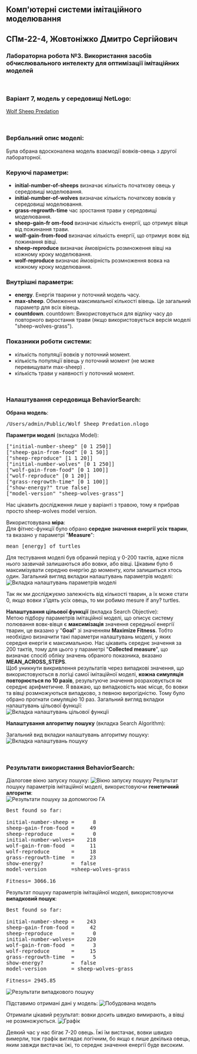 ## Комп'ютерні системи імітаційного моделювання
## СПм-22-4, **Жовтоніжко Дмитро Сергійович**
### Лабораторна робота №**3**. Використання засобів обчислювального интелекту для оптимізації імітаційних моделей

<br>

### Варіант 7, модель у середовищі NetLogo:
[Wolf Sheep Predation](http://www.netlogoweb.org/launch#http://www.netlogoweb.org/assets/modelslib/Sample%20Models/Biology/Wolf%20Sheep%20Predation.nlogo)

<br>

### Вербальний опис моделі:
Була обрана вдосконалена модель взаємодії вовків-овець з другої лабораторної.

### Керуючі параметри:
- **initial-number-of-sheeps** визначає кількість початкову овець у середовищі моделювання.
- **initial-number-of-wolves** визначає кількість початкову вовків у середовищі моделювання.
- **grass-regrowth-time** час зростання трави у середовищі моделювання.
- **sheep-gain-fr om-food** визначає кількість енергії, що отримує вівця від пожинання трави.
- **wolf-gain-from-food** визначає кількість енергії, що отримує вовк від пожинання вівці.
- **sheep-reproduce** визначає ймовірність розмноження вівці на кожному кроку моделювання.
- **wolf-reproduce** визначає ймовірність розмноження вовка на кожному кроку моделювання.

### Внутрішні параметри:
- **energy**. Енергія тварини у поточний модель часу.
- **max-sheep**. Обмеження максимальної кількості вівець. Це загальний параметр для всіх вівець.
- **countdown**. countdown: Використовується для відліку часу до повторного виростання трави (якщо використовується версія моделі "sheep-wolves-grass").

### Показники роботи системи:
- кількість популяції вовків у поточний момент.
- кількість популяції вівець у поточний момент (не може перевищувати max-sheep) .
- кількість трави у наявності у поточний момент.

<br>

### Налаштування середовища BehaviorSearch:

**Обрана модель**:
<pre>
/Users/admin/Public/Wolf Sheep Predation.nlogo
</pre>

**Параметри моделі** (вкладка Model):  
<pre>
["initial-number-sheep" [0 1 250]]
["sheep-gain-from-food" [0 1 50]]
["sheep-reproduce" [1 1 20]]
["initial-number-wolves" [0 1 250]]
["wolf-gain-from-food" [0 1 100]]
["wolf-reproduce" [0 1 20]]
["grass-regrowth-time" [0 1 100]]
["show-energy?" true false]
["model-version" "sheep-wolves-grass"] 
</pre>

Нас цікавить дослідження лише у варіанті з травою, тому я прибрав просто sheep-wolves model version.

Використовувана **міра**:  
Для фітнес-функції було обрано **середне значення енергії усіх тварин**, та вказано у параметрі "**Measure**":
<pre>
mean [energy] of turtles
</pre>

Для тестування моделі був обраний період у 0-200 тактів, адже після нього зазвичай залишаються або вовки, або вівці. Цікавим було б максимізувати середню енергію до моменту, коли залишиться хтось один. 
Загальний вигляд вкладки налаштувань параметрів моделі:
![Вкладка налаштувань параметрів моделі](first.png)

Так як ми досліджуємо залежність від кількості тварин, а їх може стати 0, якщо вовки з'їдять усіх овець, то ми робимо mesure if any? turtles.

**Налаштування цільової функції** (вкладка Search Objective):  
Метою підбору параметрів імітаційної моделі, що описує систему полювання вовк-вівця є **максимізація** значення середньої енергії тварин, це вказано у "**Goal**" зі значенням **Maximize Fitness**. Тобто необхідно визначити такі параметри налаштувань моделі, у яких середня енергія є максимальною.
Нас цікавить середнє значення за 200 тактів, тому для цього у параметрі "**Collected measure**", що визначає спосіб обліку значень обраного показника, вказано **MEAN_ACROSS_STEPS**.  
Щоб уникнути викривлення результатів через випадкові значення, що використовуються в логіці самої імітаційної моделі, **кожна симуляція повторюється по 10 разів**, результуюче значення розраховується як середнє арифметичне.
Я вважаю, що випадковість має місце, бо вовки та вівці розмножуються випадково, з певною вирогідністю.
Тому було обрано прогнати симуляцію 10 раз.
Загальний вигляд вкладки налаштувань цільової функції:  
![Вкладка налаштувань цільової функції](second.png)

**Налаштування алгоритму пошуку** (вкладка Search Algorithm):  

Загальний вид вкладки налаштувань алгоритму пошуку:  
![Вкладка налаштувань пошуку](third.png)

<br>

### Результати використання BehaviorSearch:
Діалогове вікно запуску пошуку:
![Вікно запуску пошуку](fourth.png)
Результат пошуку параметрів імітаційної моделі, використовуючи **генетичний алгоритм**:  
![Результати пошуку за допомогою ГА](result.png)
<pre>
Best found so far:

initial-number-sheep =      8
sheep-gain-from-food =     49
sheep-reproduce      =      0
initial-number-wolves=    218
wolf-gain-from-food  =     11
wolf-reproduce       =     18
grass-regrowth-time  =     23
show-energy?         =  false
model-version        =sheep-wolves-grass

Fitness= 3066.16
</pre>
Результат пошуку параметрів імітаційної моделі, використовуючи **випадковий пошук**:
<pre>
Best found so far:

initial-number-sheep =    243
sheep-gain-from-food =     42
sheep-reproduce      =      0
initial-number-wolves=    220
wolf-gain-from-food  =      3
wolf-reproduce       =     15
grass-regrowth-time  =      5
show-energy?         =  false
model-version        = sheep-wolves-grass

Fitness= 2945.85
</pre>
![Результати випадкового пошуку](result2.png)

Підставимо отримані дані у модель:
![Побудована модель](fith.png)

Отримали цікавий результат: вовки досить швидко вимирають, а вівці не розмножуються.
![Графік](img.png)

Деякий час у нас бігає 7-20 овець. Їжі їм вистачає, вовки швидко вимерли, тож графік виглядає логічним, бо якщо є лише декілька овець, яким завжди вистачає їжі, то середнє значення енергії буде високим.


